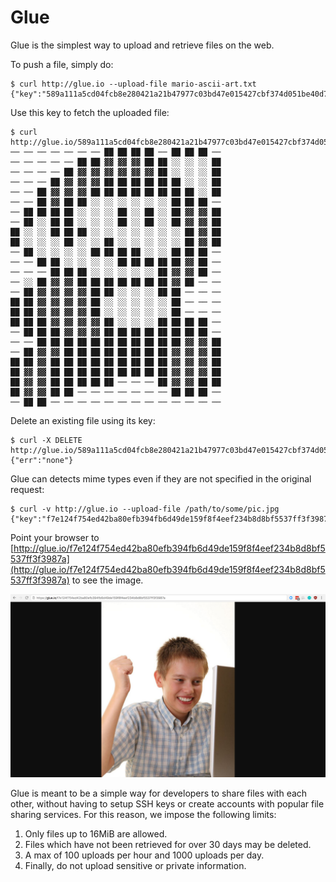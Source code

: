 # Glue

Glue is the simplest way to upload and retrieve files on the web. 

To push a file, simply do: 

```
$ curl http://glue.io --upload-file mario-ascii-art.txt 
{"key":"589a111a5cd04fcb8e280421a21b47977c03bd47e015427cbf374d051be40d7f"}
```
Use this key to fetch the uploaded file:

```
$ curl http://glue.io/589a111a5cd04fcb8e280421a21b47977c03bd47e015427cbf374d051be40d7f
── ── ── ── ── ── ── ██ ██ ██ ██ ── ██ ██ ██ ── 
── ── ── ── ── ██ ██ ▓▓ ▓▓ ▓▓ ██ ██ ░░ ░░ ░░ ██ 
── ── ── ── ██ ▓▓ ▓▓ ▓▓ ▓▓ ▓▓ ▓▓ ██ ░░ ░░ ░░ ██ 
── ── ── ██ ▓▓ ▓▓ ▓▓ ██ ██ ██ ██ ██ ██ ░░ ░░ ██ 
── ── ██ ▓▓ ▓▓ ▓▓ ██ ██ ██ ██ ██ ██ ██ ██ ░░ ██ 
── ── ██ ▓▓ ██ ██ ░░ ░░ ░░ ░░ ░░ ░░ ██ ██ ██ ── 
── ██ ██ ██ ██ ░░ ░░ ░░ ██ ░░ ██ ░░ ██ ▓▓ ▓▓ ██ 
── ██ ░░ ██ ██ ░░ ░░ ░░ ██ ░░ ██ ░░ ██ ▓▓ ▓▓ ██ 
██ ░░ ░░ ██ ██ ██ ░░ ░░ ░░ ░░ ░░ ░░ ░░ ██ ▓▓ ██ 
██ ░░ ░░ ░░ ██ ░░ ░░ ██ ░░ ░░ ░░ ░░ ░░ ██ ▓▓ ██ 
── ██ ░░ ░░ ░░ ░░ ██ ██ ██ ██ ░░ ░░ ██ ██ ██ ── 
── ── ██ ██ ░░ ░░ ░░ ░░ ██ ██ ██ ██ ██ ▓▓ ██ ── 
── ── ── ██ ██ ██ ░░ ░░ ░░ ░░ ░░ ██ ▓▓ ▓▓ ██ ── 
── ░░ ██ ▓▓ ▓▓ ██ ██ ██ ██ ██ ██ ██ ▓▓ ██ ── ── 
── ██ ▓▓ ▓▓ ▓▓ ▓▓ ██ ██ ░░ ░░ ░░ ██ ██ ── ── ── 
██ ██ ▓▓ ▓▓ ▓▓ ▓▓ ██ ░░ ░░ ░░ ░░ ░░ ██ ── ── ── 
██ ██ ▓▓ ▓▓ ▓▓ ▓▓ ██ ░░ ░░ ░░ ░░ ░░ ██ ── ── ── 
██ ██ ██ ▓▓ ▓▓ ▓▓ ▓▓ ██ ░░ ░░ ░░ ██ ██ ██ ██ ── 
── ██ ██ ██ ▓▓ ▓▓ ▓▓ ██ ██ ██ ██ ██ ██ ██ ██ ── 
── ── ██ ██ ██ ██ ██ ██ ██ ██ ██ ██ ██ ▓▓ ▓▓ ██ 
── ██ ▓▓ ▓▓ ██ ██ ██ ██ ██ ██ ██ ██ ▓▓ ▓▓ ▓▓ ██ 
██ ██ ▓▓ ██ ██ ██ ██ ██ ██ ██ ██ ██ ▓▓ ▓▓ ▓▓ ██ 
██ ▓▓ ▓▓ ██ ██ ██ ██ ██ ██ ██ ██ ██ ▓▓ ▓▓ ▓▓ ██ 
██ ▓▓ ▓▓ ██ ██ ██ ██ ██ ── ── ── ██ ▓▓ ▓▓ ██ ██ 
██ ▓▓ ▓▓ ██ ██ ── ── ── ── ── ── ── ██ ██ ██ ── 
── ██ ██ ── ── ── ── ── ── ── ── ── ── ── ── ──

```

Delete an existing file using its key: 

```
$ curl -X DELETE http://glue.io/589a111a5cd04fcb8e280421a21b47977c03bd47e015427cbf374d051be40d7f
{"err":"none"}
```

Glue can detects mime types even if they are not specified in the original request:

```
$ curl -v http://glue.io --upload-file /path/to/some/pic.jpg
{"key":"f7e124f754ed42ba80efb394fb6d49de159f8f4eef234b8d8bf5537ff3f3987a"}
```

Point your browser to [http://glue.io/f7e124f754ed42ba80efb394fb6d49de159f8f4eef234b8d8bf5537ff3f3987a](http://glue.io/f7e124f754ed42ba80efb394fb6d49de159f8f4eef234b8d8bf5537ff3f3987a) to see the image.

![Render images in browser](https://raw.githubusercontent.com/wicknicks/uploads/master/glue.png)


Glue is meant to be a simple way for developers to share files with each other, without having to setup SSH keys or create accounts with popular file sharing services. For this reason, we impose the following limits:

1. Only files up to 16MiB are allowed.
2. Files which have not been retrieved for over 30 days may be deleted.
3. A max of 100 uploads per hour and 1000 uploads per day.
4. Finally, do not upload sensitive or private information. 
